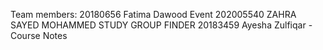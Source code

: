 Team members:
20180656 Fatima Dawood Event 
202005540 ZAHRA SAYED MOHAMMED  STUDY GROUP FINDER
20183459 Ayesha Zulfiqar - Course Notes

